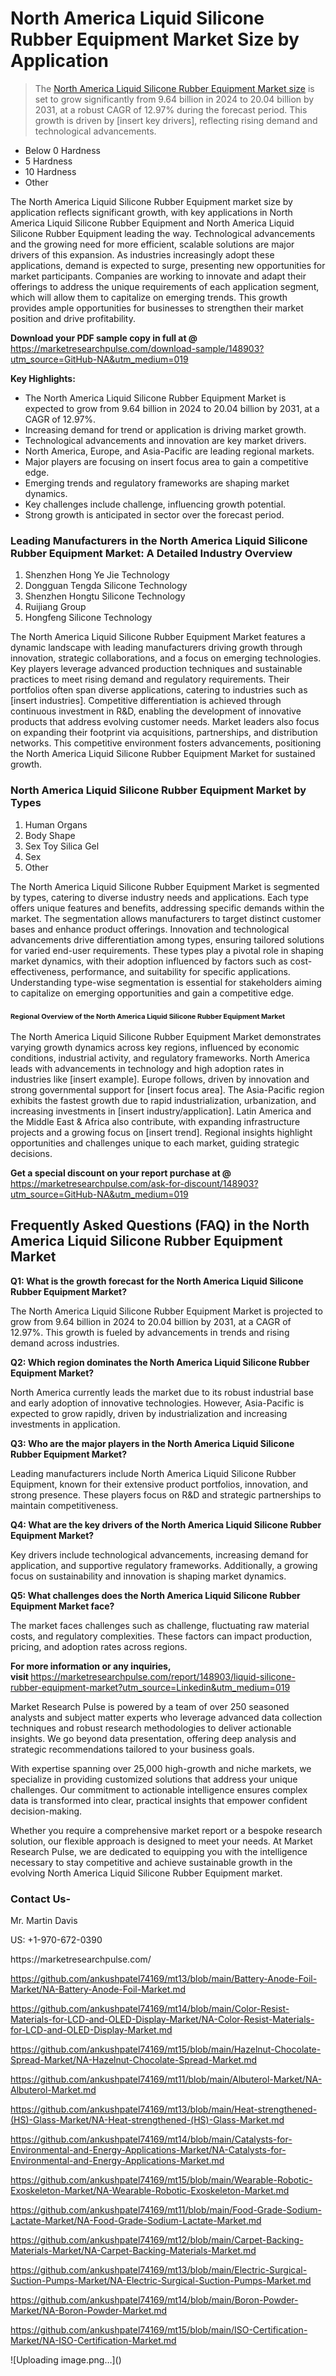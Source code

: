 <h1>North America Liquid Silicone Rubber Equipment Market&nbsp;Size by Application</h1><blockquote><p>The <a href="https://marketresearchpulse.com/download-sample/148903?utm_source=GitHub-NA&amp;utm_medium=019">North America Liquid Silicone Rubber Equipment Market size</a> is set to grow significantly from 9.64 billion in 2024 to 20.04 billion by 2031, at a robust CAGR of 12.97% during the forecast period. This growth is driven by [insert key drivers], reflecting rising demand and technological advancements.</p></blockquote><ul><li>Below 0 Hardness<li> 5 Hardness<li> 10 Hardness<li> Other</li></ul><p>The North America Liquid Silicone Rubber Equipment market size by application reflects significant growth, with key applications in North America Liquid Silicone Rubber Equipment and North America Liquid Silicone Rubber Equipment leading the way. Technological advancements and the growing need for more efficient, scalable solutions are major drivers of this expansion. As industries increasingly adopt these applications, demand is expected to surge, presenting new opportunities for market participants. Companies are working to innovate and adapt their offerings to address the unique requirements of each application segment, which will allow them to capitalize on emerging trends. This growth provides ample opportunities for businesses to strengthen their market position and drive profitability.</p><p><strong>Download your PDF sample copy in full at @ </strong><a href="https://marketresearchpulse.com/download-sample/148903?utm_source=GitHub-NA&amp;utm_medium=019">https://marketresearchpulse.com/download-sample/148903?utm_source=GitHub-NA&amp;utm_medium=019</a></p><p><strong>Key Highlights: </strong></p><ul><li>The North America Liquid Silicone Rubber Equipment Market is expected to grow from 9.64 billion in 2024 to 20.04 billion by 2031, at a CAGR of 12.97%.</li><li>Increasing demand for trend or application is driving market growth.</li><li>Technological advancements and innovation are key market drivers.</li><li>North America, Europe, and Asia-Pacific are leading regional markets.</li><li>Major players are focusing on insert focus area to gain a competitive edge.</li><li>Emerging trends and regulatory frameworks are shaping market dynamics.</li><li>Key challenges include challenge, influencing growth potential.</li><li>Strong growth is anticipated in sector over the forecast period.</li></ul><h3>Leading Manufacturers in the North America Liquid Silicone Rubber Equipment Market: A Detailed Industry Overview</h3><ol><li>Shenzhen Hong Ye Jie Technology</li><li>Dongguan Tengda Silicone Technology</li><li>Shenzhen Hongtu Silicone Technology</li><li>Ruijiang Group</li><li>Hongfeng Silicone Technology</li></ol><div class="flex max-w-full flex-col flex-grow"><div class="min-h-8 text-message flex w-full flex-col items-end gap-2 whitespace-normal break-words [.text-message+&amp;]:mt-5" dir="auto" data-message-author-role="assistant" data-message-id="fd8432e4-4910-450d-b182-61b7bfb0a01f" data-message-model-slug="gpt-4o"><div class="flex w-full flex-col gap-1 empty:hidden first:pt-[3px]"><div class="markdown prose w-full break-words dark:prose-invert light"><p>The North America Liquid Silicone Rubber Equipment Market features a dynamic landscape with leading manufacturers driving growth through innovation, strategic collaborations, and a focus on emerging technologies. Key players leverage advanced production techniques and sustainable practices to meet rising demand and regulatory requirements. Their portfolios often span diverse applications, catering to industries such as [insert industries]. Competitive differentiation is achieved through continuous investment in R&amp;D, enabling the development of innovative products that address evolving customer needs. Market leaders also focus on expanding their footprint via acquisitions, partnerships, and distribution networks. This competitive environment fosters advancements, positioning the North America Liquid Silicone Rubber Equipment Market for sustained growth.</p></div></div></div></div><h3>North America Liquid Silicone Rubber Equipment Market by Types</h3><ol><li>Human Organs<li> Body Shape<li> Sex Toy Silica Gel<li> Sex<li> Other</li></ol><div class="flex max-w-full flex-col flex-grow"><div class="min-h-8 text-message flex w-full flex-col items-end gap-2 whitespace-normal break-words [.text-message+&amp;]:mt-5" dir="auto" data-message-author-role="assistant" data-message-id="084470be-0bb7-4664-bddf-5156b4f41249" data-message-model-slug="gpt-4o-mini"><div class="flex w-full flex-col gap-1 empty:hidden first:pt-[3px]"><div class="markdown prose w-full break-words dark:prose-invert light"><p>The North America Liquid Silicone Rubber Equipment Market is segmented by types, catering to diverse industry needs and applications. Each type offers unique features and benefits, addressing specific demands within the market. The segmentation allows manufacturers to target distinct customer bases and enhance product offerings. Innovation and technological advancements drive differentiation among types, ensuring tailored solutions for varied end-user requirements. These types play a pivotal role in shaping market dynamics, with their adoption influenced by factors such as cost-effectiveness, performance, and suitability for specific applications. Understanding type-wise segmentation is essential for stakeholders aiming to capitalize on emerging opportunities and gain a competitive edge.</p></div></div></div></div><h3><span style="font-size: 11px;">Regional Overview of the North America Liquid Silicone Rubber Equipment Market</span></h3><div class="flex max-w-full flex-col flex-grow"><div class="min-h-8 text-message flex w-full flex-col items-end gap-2 whitespace-normal break-words [.text-message+&amp;]:mt-5" dir="auto" data-message-author-role="assistant" data-message-id="e9038762-ce64-4e30-91c9-9bd413514231" data-message-model-slug="gpt-4o-mini"><div class="flex w-full flex-col gap-1 empty:hidden first:pt-[3px]"><div class="markdown prose w-full break-words dark:prose-invert light"><p>The North America Liquid Silicone Rubber Equipment Market demonstrates varying growth dynamics across key regions, influenced by economic conditions, industrial activity, and regulatory frameworks. North America leads with advancements in technology and high adoption rates in industries like [insert example]. Europe follows, driven by innovation and strong governmental support for [insert focus area]. The Asia-Pacific region exhibits the fastest growth due to rapid industrialization, urbanization, and increasing investments in [insert industry/application]. Latin America and the Middle East &amp; Africa also contribute, with expanding infrastructure projects and a growing focus on [insert trend]. Regional insights highlight opportunities and challenges unique to each market, guiding strategic decisions.</p></div></div></div></div><p><strong>Get a special discount on your report purchase at @ </strong><a href="https://marketresearchpulse.com/ask-for-discount/148903?utm_source=GitHub-NA&amp;utm_medium=019">https://marketresearchpulse.com/ask-for-discount/148903?utm_source=GitHub-NA&amp;utm_medium=019</a></p><h2>Frequently Asked Questions (FAQ) in the North America Liquid Silicone Rubber Equipment Market</h2><p><strong>Q1: What is the growth forecast for the North America Liquid Silicone Rubber Equipment Market?</strong></p><p>The North America Liquid Silicone Rubber Equipment Market is projected to grow from 9.64 billion in 2024 to 20.04 billion by 2031, at a CAGR of 12.97%. This growth is fueled by advancements in trends and rising demand across industries.</p><p><strong>Q2: Which region dominates the North America Liquid Silicone Rubber Equipment Market?</strong></p><p>North America currently leads the market due to its robust industrial base and early adoption of innovative technologies. However, Asia-Pacific is expected to grow rapidly, driven by industrialization and increasing investments in application.</p><p><strong>Q3: Who are the major players in the North America Liquid Silicone Rubber Equipment Market?</strong></p><p>Leading manufacturers include North America Liquid Silicone Rubber Equipment, known for their extensive product portfolios, innovation, and strong presence. These players focus on R&amp;D and strategic partnerships to maintain competitiveness.</p><p><strong>Q4: What are the key drivers of the North America Liquid Silicone Rubber Equipment Market?</strong></p><p>Key drivers include technological advancements, increasing demand for application, and supportive regulatory frameworks. Additionally, a growing focus on sustainability and innovation is shaping market dynamics.</p><p><strong>Q5: What challenges does the North America Liquid Silicone Rubber Equipment Market face?</strong></p><p>The market faces challenges such as challenge, fluctuating raw material costs, and regulatory complexities. These factors can impact production, pricing, and adoption rates across regions.</p><p><strong>For more information or any inquiries, visit&nbsp;</strong><a href="https://marketresearchpulse.com/report/148903/liquid-silicone-rubber-equipment-market?utm_source=Linkedin&utm_medium=019">https://marketresearchpulse.com/report/148903/liquid-silicone-rubber-equipment-market?utm_source=Linkedin&utm_medium=019</a></p><p>Market Research Pulse is powered by a team of over 250 seasoned analysts and subject matter experts who leverage advanced data collection techniques and robust research methodologies to deliver actionable insights. We go beyond data presentation, offering deep analysis and strategic recommendations tailored to your business goals.</p><p>With expertise spanning over 25,000 high-growth and niche markets, we specialize in providing customized solutions that address your unique challenges. Our commitment to actionable intelligence ensures complex data is transformed into clear, practical insights that empower confident decision-making.</p><p>Whether you require a comprehensive market report or a bespoke research solution, our flexible approach is designed to meet your needs. At Market Research Pulse, we are dedicated to equipping you with the intelligence necessary to stay competitive and achieve sustainable growth in the evolving North America Liquid Silicone Rubber Equipment market.</p><h3><strong>Contact Us-</strong></h3><p>Mr. Martin Davis</p><p>US: +1-970-672-0390</p><p>https://marketresearchpulse.com/</p><p><a href="https://github.com/ankushpatel74169/mt13/blob/main/Battery-Anode-Foil-Market/NA-Battery-Anode-Foil-Market.md">https://github.com/ankushpatel74169/mt13/blob/main/Battery-Anode-Foil-Market/NA-Battery-Anode-Foil-Market.md</a></p><p><a href="https://github.com/ankushpatel74169/mt14/blob/main/Color-Resist-Materials-for-LCD-and-OLED-Display-Market/NA-Color-Resist-Materials-for-LCD-and-OLED-Display-Market.md">https://github.com/ankushpatel74169/mt14/blob/main/Color-Resist-Materials-for-LCD-and-OLED-Display-Market/NA-Color-Resist-Materials-for-LCD-and-OLED-Display-Market.md</a></p><p><a href="https://github.com/ankushpatel74169/mt15/blob/main/Hazelnut-Chocolate-Spread-Market/NA-Hazelnut-Chocolate-Spread-Market.md">https://github.com/ankushpatel74169/mt15/blob/main/Hazelnut-Chocolate-Spread-Market/NA-Hazelnut-Chocolate-Spread-Market.md</a></p><p><a href="https://github.com/ankushpatel74169/mt11/blob/main/Albuterol-Market/NA-Albuterol-Market.md">https://github.com/ankushpatel74169/mt11/blob/main/Albuterol-Market/NA-Albuterol-Market.md</a></p><p><a href="https://github.com/ankushpatel74169/mt13/blob/main/Heat-strengthened-(HS)-Glass-Market/NA-Heat-strengthened-(HS)-Glass-Market.md">https://github.com/ankushpatel74169/mt13/blob/main/Heat-strengthened-(HS)-Glass-Market/NA-Heat-strengthened-(HS)-Glass-Market.md</a></p><p><a href="https://github.com/ankushpatel74169/mt14/blob/main/Catalysts-for-Environmental-and-Energy-Applications-Market/NA-Catalysts-for-Environmental-and-Energy-Applications-Market.md">https://github.com/ankushpatel74169/mt14/blob/main/Catalysts-for-Environmental-and-Energy-Applications-Market/NA-Catalysts-for-Environmental-and-Energy-Applications-Market.md</a></p><p><a href="https://github.com/ankushpatel74169/mt15/blob/main/Wearable-Robotic-Exoskeleton-Market/NA-Wearable-Robotic-Exoskeleton-Market.md">https://github.com/ankushpatel74169/mt15/blob/main/Wearable-Robotic-Exoskeleton-Market/NA-Wearable-Robotic-Exoskeleton-Market.md</a></p><p><a href="https://github.com/ankushpatel74169/mt11/blob/main/Food-Grade-Sodium-Lactate-Market/NA-Food-Grade-Sodium-Lactate-Market.md">https://github.com/ankushpatel74169/mt11/blob/main/Food-Grade-Sodium-Lactate-Market/NA-Food-Grade-Sodium-Lactate-Market.md</a></p><p><a href="https://github.com/ankushpatel74169/mt12/blob/main/Carpet-Backing-Materials-Market/NA-Carpet-Backing-Materials-Market.md">https://github.com/ankushpatel74169/mt12/blob/main/Carpet-Backing-Materials-Market/NA-Carpet-Backing-Materials-Market.md</a></p><p><a href="https://github.com/ankushpatel74169/mt13/blob/main/Electric-Surgical-Suction-Pumps-Market/NA-Electric-Surgical-Suction-Pumps-Market.md">https://github.com/ankushpatel74169/mt13/blob/main/Electric-Surgical-Suction-Pumps-Market/NA-Electric-Surgical-Suction-Pumps-Market.md</a></p><p><a href="https://github.com/ankushpatel74169/mt14/blob/main/Boron-Powder-Market/NA-Boron-Powder-Market.md">https://github.com/ankushpatel74169/mt14/blob/main/Boron-Powder-Market/NA-Boron-Powder-Market.md</a></p><p><a href="https://github.com/ankushpatel74169/mt15/blob/main/ISO-Certification-Market/NA-ISO-Certification-Market.md">https://github.com/ankushpatel74169/mt15/blob/main/ISO-Certification-Market/NA-ISO-Certification-Market.md</a></p>
![Uploading image.png…]()

